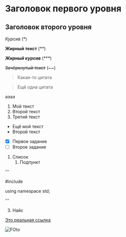 # Заголовок первого уровня #

## Заголовок второго уровня ##

*Курсив* (*)

**Жирный текст** (**)

***Жирный курсив*** (***)

~~Зачёркнутый текст~~ (~~)

> Какая-то цитата

> Ещё одна цитата

аэаэ

1. Мой текст
2. Второй текст
3. Третий текст

* Ещё мой текст
* Второй текст

- [x] Первое задание
- [ ] Второе задание

1. Список
   1. Подпункт
  
'''

#include <iostream>

using namespace std;

'''

   3. Найс

[Это реальная ссылка](https://www.youtube.com)

![FOto]('https://p2.zoon.ru/preview/5rDOIpSWa7P1tA3gU3jYNA/2400x1500x75/1/5/b/original_58e2d72340c08891708ca9d9_6263b0bb833222.16063227.jpg')
